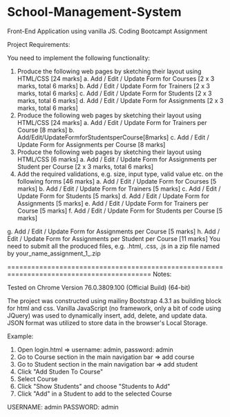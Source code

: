 # School-Management-System
Front-End Application using vanilla JS. Coding Bootcampt Assignment

Project Requirements:

You need to implement the following functionality:
1. Produce the following web pages by sketching their layout using HTML/CSS [24 marks]
a. Add / Edit / Update Form for Courses [2 x 3 marks, total 6 marks]
b. Add / Edit / Update Form for Trainers [2 x 3 marks, total 6 marks]
c. Add / Edit / Update Form for Students [2 x 3 marks, total 6 marks]
d. Add / Edit / Update Form for Assignments [2 x 3 marks, total 6 marks]
2. Produce the following web pages by sketching their layout using HTML/CSS [24 marks]
a. Add / Edit / Update Form for Trainers per Course [8 marks]
b. Add/Edit/UpdateFormforStudentsperCourse[8marks]
c. Add / Edit / Update Form for Assignments per Course [8 marks]
3. Produce the following web pages by sketching their layout using HTML/CSS [6 marks]
a. Add / Edit / Update Form for Assignments per Student per Course [2 x 3 marks, total 6 marks]
4. Add the required validations, e.g. size, input type, valid value etc. on the following forms [46 marks]
a. Add / Edit / Update Form for Courses [5 marks]
b. Add / Edit / Update Form for Trainers [5 marks]
c. Add / Edit / Update Form for Students [5 marks]
d. Add / Edit / Update Form for Assignments [5 marks]
e. Add / Edit / Update Form for Trainers per Course [5 marks] f. Add / Edit / Update Form for Students per Course [5 marks]
 
g. Add / Edit / Update Form for Assignments per Course [5 marks]
h. Add / Edit / Update Form for Assignments per Student per Course [11
marks]
You need to submit all the produced files, e.g. .html, .css, .js in a zip file named by your_name_assignment_1_.zip


==========================================================================================
Notes:

Tested on Chrome Version 76.0.3809.100 (Official Build) (64-bit)

The project was constructed using mailiny Bootstrap 4.3.1 as building block for html and css.
Vanilla JavaScript (no framework, only a bit of code using JQuery) was used to dynamically insert,
add, delete, and update data. JSON format was utilized to store data in the browser's Local Storage.

Example:
1. Open login.html => username: admin, password: admin
2. Go to Course section in the main navigation bar => add course 
3. Go to Student section in the main navigation bar => add student 
4. Click "Add Studen To Course"
5. Select Course 
6. Click "Show Students"  and choose "Students to Add"
7. Click "Add" in a Student to add to the selected Course 

USERNAME: admin
PASSWORD: admin
